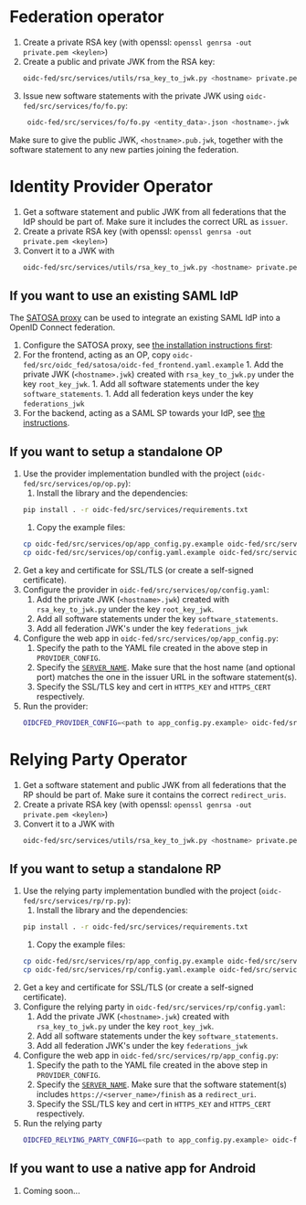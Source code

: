 # Federation operator
1. Create a private RSA key (with openssl: `openssl genrsa -out private.pem <keylen>`)
1. Create a public and private JWK from the RSA key:
   ```bash
   oidc-fed/src/services/utils/rsa_key_to_jwk.py <hostname> private.pem
   ```
1. Issue new software statements with the private JWK using `oidc-fed/src/services/fo/fo.py`:
   ```bash
    oidc-fed/src/services/fo/fo.py <entity_data>.json <hostname>.jwk
   ```

Make sure to give the public JWK, `<hostname>.pub.jwk`, together with the
software statement to any new parties joining the federation.


# Identity Provider Operator

1. Get a software statement and public JWK from all federations that the IdP
   should be part of. Make sure it includes the correct URL as `issuer`.
1. Create a private RSA key (with openssl: `openssl genrsa -out private.pem <keylen>`)
1. Convert it to a JWK with
   ```bash
   oidc-fed/src/services/utils/rsa_key_to_jwk.py <hostname> private.pem
   ```

## If you want to use an existing SAML IdP
The [SATOSA proxy](https://github.com/its-dirg/SATOSA) can be used to integrate
an existing SAML IdP into a OpenID Connect federation.

1. Configure the SATOSA proxy, see [the installation instructions first](https://github.com/its-dirg/SATOSA/tree/master/doc):
  1. For the frontend, acting as an OP, copy `oidc-fed/src/oidc_fed/satosa/oidc-fed_frontend.yaml.example`
    1. Add the private JWK (`<hostname>.jwk`) created with `rsa_key_to_jwk.py`
       under the key `root_key_jwk`.
    1. Add all software statements under the key `software_statements`.
    1. Add all federation keys under the key `federations_jwk`
  1. For the backend, acting as a SAML SP towards your IdP, see [the instructions](https://github.com/its-dirg/SATOSA/blob/master/doc/README.md#saml2-plugins).

## If you want to setup a standalone OP
1. Use the provider implementation bundled with the project
   (`oidc-fed/src/services/op/op.py`):
     1. Install the library and the dependencies:
     ```bash
     pip install . -r oidc-fed/src/services/requirements.txt
     ```
     1. Copy the example files:
     ```bash
     cp oidc-fed/src/services/op/app_config.py.example oidc-fed/src/services/op/app_config.py
     cp oidc-fed/src/services/op/config.yaml.example oidc-fed/src/services/op/config.yaml
     ```
1. Get a key and certificate for SSL/TLS (or create a self-signed certificate).
1. Configure the provider in `oidc-fed/src/services/op/config.yaml`:
   1. Add the private JWK (`<hostname>.jwk`) created with `rsa_key_to_jwk.py`
      under the key `root_key_jwk`.
   1. Add all software statements under the key `software_statements`.
   1. Add all federation JWK's under the key `federations_jwk`
1. Configure the web app in `oidc-fed/src/services/op/app_config.py`:
     1. Specify the path to the YAML file created in the above step in
        `PROVIDER_CONFIG`.
     1. Specify the [`SERVER_NAME`](http://flask.pocoo.org/docs/0.10/config/#builtin-configuration-values).
        Make sure that the host name (and optional port) matches the one in the
        issuer URL in the software statement(s).
     1. Specify the SSL/TLS key and cert in `HTTPS_KEY` and `HTTPS_CERT`
        respectively.
1. Run the provider:
   ```bash
   OIDCFED_PROVIDER_CONFIG=<path to app_config.py.example> oidc-fed/src/services/op/op.py
   ```

# Relying Party Operator

1. Get a software statement and public JWK from all federations that the RP
   should be part of. Make sure it contains the correct `redirect_uris`.
1. Create a private RSA key (with openssl: `openssl genrsa -out private.pem <keylen>`)
1. Convert it to a JWK with
   ```bash
   oidc-fed/src/services/utils/rsa_key_to_jwk.py <hostname> private.pem
   ```

## If you want to setup a standalone RP

1. Use the relying party implementation bundled with the project
   (`oidc-fed/src/services/rp/rp.py`):
     1. Install the library and the dependencies:
     ```bash
     pip install . -r oidc-fed/src/services/requirements.txt
     ```
     1. Copy the example files:
     ```bash
     cp oidc-fed/src/services/rp/app_config.py.example oidc-fed/src/services/rp/app_config.py
     cp oidc-fed/src/services/rp/config.yaml.example oidc-fed/src/services/rp/config.yaml
     ```
1. Get a key and certificate for SSL/TLS (or create a self-signed certificate).
1. Configure the relying party in `oidc-fed/src/services/rp/config.yaml`:
   1. Add the private JWK (`<hostname>.jwk`) created with `rsa_key_to_jwk.py`
      under the key `root_key_jwk`.
   1. Add all software statements under the key `software_statements`.
   1. Add all federation JWK's under the key `federations_jwk`
1. Configure the web app in `oidc-fed/src/services/rp/app_config.py`:
   1. Specify the path to the YAML file created in the above step in
      `PROVIDER_CONFIG`.
   1. Specify the [`SERVER_NAME`](http://flask.pocoo.org/docs/0.10/config/#builtin-configuration-values).
      Make sure that the software statement(s) includes `https://<server_name>/finish`
      as a `redirect_uri`.
   1. Specify the SSL/TLS key and cert in `HTTPS_KEY` and `HTTPS_CERT`
      respectively.
1. Run the relying party
   ```bash
   OIDCFED_RELYING_PARTY_CONFIG=<path to app_config.py.example> oidc-fed/src/services/rp/rp.py
   ```

## If you want to use a native app for Android

1. Coming soon...
